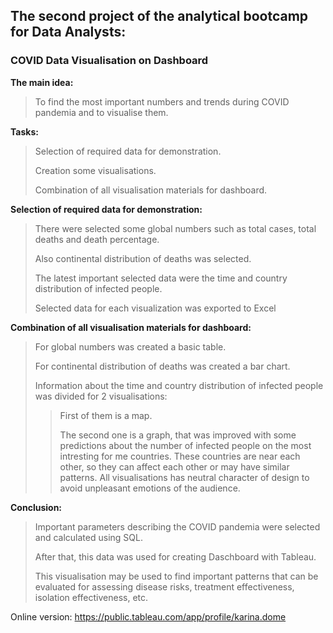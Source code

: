 ## The second project of the analytical bootcamp for Data Analysts:
### COVID Data Visualisation on Dashboard

**The main idea:**
>To find the most important numbers and trends during COVID pandemia and to visualise them.

**Tasks:**
>Selection of required data for demonstration.
>
>Creation some visualisations.
>
>Combination of all visualisation materials for dashboard.

**Selection of required data for demonstration:**
>There were selected some global numbers such as total cases, total deaths and death percentage.
>
>Also continental distribution of deaths was selected.
>
>The latest important selected data were the time and country distribution of infected people.
>
>Selected data for each visualization was exported to Excel

**Combination of all visualisation materials for dashboard:**
>For global numbers was created a basic table.
>
>For continental distribution of deaths was created a bar chart.
>
>Information about the time and country distribution of infected people was divided for 2 visualisations:
>>First of them is a map.
>>
>>The second one is a graph, that was improved with some predictions about the number of infected people on the most intresting for me countries.
>>These countries are near each other, so they can affect each other or may have similar patterns.
All visualisations has neutral character of design to avoid unpleasant emotions of the audience.

**Conclusion:**
>Important parameters describing the COVID pandemia were selected and calculated using SQL.
>
>After that, this data was used for creating Daschboard with Tableau.
>
>This visualisation may be used to find important patterns that can be evaluated for assessing disease risks, treatment effectiveness, isolation effectiveness, etc.

Online version: https://public.tableau.com/app/profile/karina.dome
